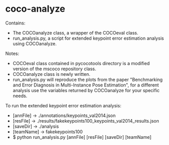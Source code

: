 # coco-analyze

Contains:
 - The COCOanalyze class, a wrapper of the COCOeval class.
 - run_analysis.py, a script for extended keypoint error estimation analysis using COCOanalyze.
 
Notes:
 - COCOeval class contained in pycocotools directory is a modified version of the mscoco repository class.
 - COCOanalyze class is newly written.
 - run_analysis.py will reproduce the plots from the paper "Benchmarking and Error Diagnosis in Multi-Instance Pose Estimation", for a different analysis use the variables returned by COCOanalyze for your specific needs.

To run the extended keypoint error estimation analysis:
 - [annFile]  -> ./annotations/keypoints_val2014.json
 - [resFile]  -> ./results/fakekeypoints100_keypoints_val2014_results.json
 - [saveDir]  -> ./analysis
 - [teamName] -> fakekeypoints100
 - $ python run_analysis.py [annFile] [resFile] [saveDir] [teamName]
